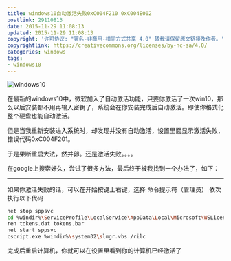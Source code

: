```yaml
---
title: windows10自动激活失败0xC004F210 0xC004E002
postlink: 29110813
date: 2015-11-29 11:08:13
updated: 2015-11-29 11:08:13
copyright: '许可协议: "署名-非商用-相同方式共享 4.0" 转载请保留原文链接及作者。'
copyrightlink: https://creativecommons.org/licenses/by-nc-sa/4.0/
categories: windows
tags:
- windows10
---
```


![windows10](https://farm9.staticflickr.com/8699/28454267546_61260c6de9_o_d.jpg)

在最新的windows10中，微软加入了自动激活功能，只要你激活了一次win10，那么以后安装都不用再输入密钥了，系统会在你安装完成后自动激活。即使你格式化整个硬盘也能自动激活。

但是当我重新安装进入系统时，却发现并没有自动激活，设置里面显示激活失败，错误代码0xC004F201。
<!--more-->
于是果断重启大法，然并卵。还是激活失败。。。。

在google上搜索好久，尝试了很多方法，最后终于被我找到一个办法了，如下：

***

  如果你激活失败的话，可以在开始按键上右键，选择	命令提示符（管理员）
  依次执行以下代码

```bash
net stop sppsvc
cd %windir%\ServiceProfile\LocalService\AppData\Local\Microsoft\WSLicense
ren tokens.dat tokens.bar
net start sppsvc
cscript.exe %windir%\system32\slmgr.vbs /rilc
```

  完成后重启计算机，你就可以在设置里看到你的计算机已经激活了
